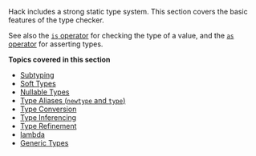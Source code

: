Hack includes a strong static type system. This section covers the
basic features of the type checker.

See also the [`is` operator](../expressions-and-operators/is.md) for
checking the type of a value, and the [`as` operator](../expressions-and-operators/as.md)
for asserting types.

**Topics covered in this section**

* [Subtyping](supertypes-and-subtypes.md)
* [Soft Types](soft-types.md)
* [Nullable Types](nullable-types.md)
* [Type Aliases (`newtype` and `type`)](type-aliases.md)
* [Type Conversion](type-conversion.md)
* [Type Inferencing](type-inferencing.md)
* [Type Refinement](type-refinement.md)
* [lambda](anonymous-function-objects.md)
* [Generic Types](generic-types.md)

